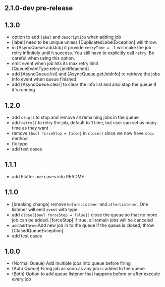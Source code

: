 ## 2.1.0-dev pre-release

## 1.3.0

- option to add `label` and `description` when adding job
- [label] need to be unique unless [DuplicatedLabelException] will throw.
- in [AsyncQueue.addJob] if provide `retryTime = -1` will make the job retry infinitely until it success. You still have to explicitly call `retry`. Be careful when using this option.
- emit event when job hits its max retry limit [QueueEventType.retryLimitReached]
- add [AsyncQueue.list] and [AsyncQueue.getJobInfo] to retrieve the jobs info event when queue finished
- add [AsyncQueue.clear] to clear the info list and also stop the queue if it's running

## 1.2.0

- add `stop()` to stop and remove all remaining jobs in the queue
- add `retry()` to retry the job, default to 1 time, but user can set as many time as they want
- remove `{bool forceStop = false}` in `close()` since we now have `stop` method
- fix typo
- add test cases

## 1.1.1

- add Flutter use cases into README

## 1.1.0

- [breaking change] remove `beforeListener` and `afterListener`. One listener will emit `event` with type.
- add `close({bool forceStop = false})` close the queue so that no more job can be added. [forceStop] if true, all remain jobs will be canceled
- `addJobThrow` Add new job in to the queue if the queue is closed, throw [ClosedQueueException]
- add test cases

## 1.0.0

- (Normal Queue) Add multiple jobs into queue before firing
- (Auto Queue) Firing job as soon as any job is added to the queue
- (Both) Option to add queue listener that happens before or after execute every job
